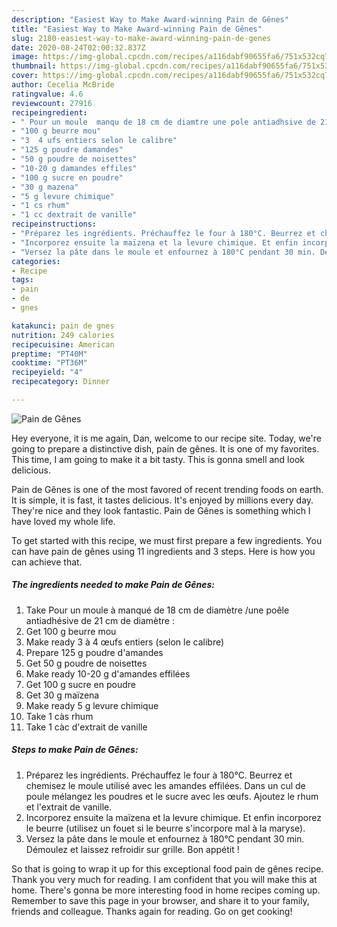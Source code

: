 ```yaml
---
description: "Easiest Way to Make Award-winning Pain de Gênes"
title: "Easiest Way to Make Award-winning Pain de Gênes"
slug: 2180-easiest-way-to-make-award-winning-pain-de-genes
date: 2020-08-24T02:00:32.837Z
image: https://img-global.cpcdn.com/recipes/a116dabf90655fa6/751x532cq70/pain-de-genes-photo-principale-de-la-recette.jpg
thumbnail: https://img-global.cpcdn.com/recipes/a116dabf90655fa6/751x532cq70/pain-de-genes-photo-principale-de-la-recette.jpg
cover: https://img-global.cpcdn.com/recipes/a116dabf90655fa6/751x532cq70/pain-de-genes-photo-principale-de-la-recette.jpg
author: Cecelia McBride
ratingvalue: 4.6
reviewcount: 27916
recipeingredient:
- " Pour un moule  manqu de 18 cm de diamtre une pole antiadhsive de 21 cm de diamtre "
- "100 g beurre mou"
- "3  4 ufs entiers selon le calibre"
- "125 g poudre damandes"
- "50 g poudre de noisettes"
- "10-20 g damandes effiles"
- "100 g sucre en poudre"
- "30 g mazena"
- "5 g levure chimique"
- "1 cs rhum"
- "1 cc dextrait de vanille"
recipeinstructions:
- "Préparez les ingrédients. Préchauffez le four à 180°C. Beurrez et chemisez le moule utilisé avec les amandes effilées. Dans un cul de poule mélangez les poudres et le sucre avec les œufs. Ajoutez le rhum et l&#39;extrait de vanille."
- "Incorporez ensuite la maïzena et la levure chimique. Et enfin incorporez le beurre (utilisez un fouet si le beurre s&#39;incorpore mal à la maryse)."
- "Versez la pâte dans le moule et enfournez à 180°C pendant 30 min. Démoulez et laissez refroidir sur grille. Bon appétit !"
categories:
- Recipe
tags:
- pain
- de
- gnes

katakunci: pain de gnes 
nutrition: 249 calories
recipecuisine: American
preptime: "PT40M"
cooktime: "PT36M"
recipeyield: "4"
recipecategory: Dinner

---
```



![Pain de Gênes](https://img-global.cpcdn.com/recipes/a116dabf90655fa6/751x532cq70/pain-de-genes-photo-principale-de-la-recette.jpg)

Hey everyone, it is me again, Dan, welcome to our recipe site. Today, we're going to prepare a distinctive dish, pain de gênes. It is one of my favorites. This time, I am going to make it a bit tasty. This is gonna smell and look delicious.



Pain de Gênes is one of the most favored of recent trending foods on earth. It is simple, it is fast, it tastes delicious. It's enjoyed by millions every day. They're nice and they look fantastic. Pain de Gênes is something which I have loved my whole life.


To get started with this recipe, we must first prepare a few ingredients. You can have pain de gênes using 11 ingredients and 3 steps. Here is how you can achieve that.

<!--inarticleads1-->

##### The ingredients needed to make Pain de Gênes:

1. Take  Pour un moule à manqué de 18 cm de diamètre /une poêle antiadhésive de 21 cm de diamètre :
1. Get 100 g beurre mou
1. Make ready 3 à 4 œufs entiers (selon le calibre)
1. Prepare 125 g poudre d&#39;amandes
1. Get 50 g poudre de noisettes
1. Make ready 10-20 g d&#39;amandes effilées
1. Get 100 g sucre en poudre
1. Get 30 g maïzena
1. Make ready 5 g levure chimique
1. Take 1 càs rhum
1. Take 1 càc d&#39;extrait de vanille




<!--inarticleads2-->

##### Steps to make Pain de Gênes:

1. Préparez les ingrédients. Préchauffez le four à 180°C. Beurrez et chemisez le moule utilisé avec les amandes effilées. Dans un cul de poule mélangez les poudres et le sucre avec les œufs. Ajoutez le rhum et l&#39;extrait de vanille.
1. Incorporez ensuite la maïzena et la levure chimique. Et enfin incorporez le beurre (utilisez un fouet si le beurre s&#39;incorpore mal à la maryse).
1. Versez la pâte dans le moule et enfournez à 180°C pendant 30 min. Démoulez et laissez refroidir sur grille. Bon appétit !




So that is going to wrap it up for this exceptional food pain de gênes recipe. Thank you very much for reading. I am confident that you will make this at home. There's gonna be more interesting food in home recipes coming up. Remember to save this page in your browser, and share it to your family, friends and colleague. Thanks again for reading. Go on get cooking!
